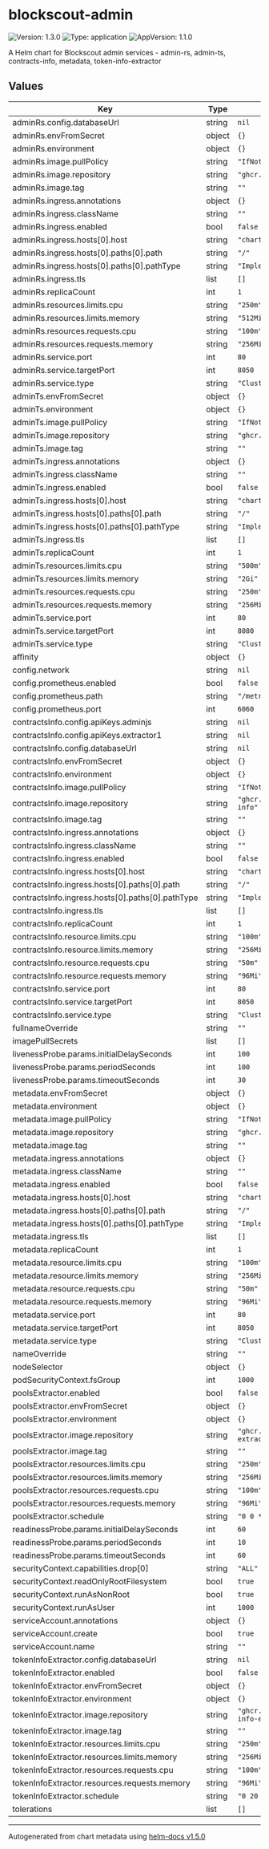 # blockscout-admin

![Version: 1.3.0](https://img.shields.io/badge/Version-1.3.0-informational?style=flat-square) ![Type: application](https://img.shields.io/badge/Type-application-informational?style=flat-square) ![AppVersion: 1.1.0](https://img.shields.io/badge/AppVersion-1.1.0-informational?style=flat-square)

A Helm chart for Blockscout admin services - admin-rs, admin-ts, contracts-info, metadata, token-info-extractor

## Values

| Key | Type | Default | Description |
|-----|------|---------|-------------|
| adminRs.config.databaseUrl | string | `nil` |  |
| adminRs.envFromSecret | object | `{}` |  |
| adminRs.environment | object | `{}` |  |
| adminRs.image.pullPolicy | string | `"IfNotPresent"` |  |
| adminRs.image.repository | string | `"ghcr.io/blockscout/admin-rs"` |  |
| adminRs.image.tag | string | `""` |  |
| adminRs.ingress.annotations | object | `{}` |  |
| adminRs.ingress.className | string | `""` |  |
| adminRs.ingress.enabled | bool | `false` |  |
| adminRs.ingress.hosts[0].host | string | `"chart-example.local"` |  |
| adminRs.ingress.hosts[0].paths[0].path | string | `"/"` |  |
| adminRs.ingress.hosts[0].paths[0].pathType | string | `"ImplementationSpecific"` |  |
| adminRs.ingress.tls | list | `[]` |  |
| adminRs.replicaCount | int | `1` |  |
| adminRs.resources.limits.cpu | string | `"250m"` |  |
| adminRs.resources.limits.memory | string | `"512Mi"` |  |
| adminRs.resources.requests.cpu | string | `"100m"` |  |
| adminRs.resources.requests.memory | string | `"256Mi"` |  |
| adminRs.service.port | int | `80` |  |
| adminRs.service.targetPort | int | `8050` |  |
| adminRs.service.type | string | `"ClusterIP"` |  |
| adminTs.envFromSecret | object | `{}` |  |
| adminTs.environment | object | `{}` |  |
| adminTs.image.pullPolicy | string | `"IfNotPresent"` |  |
| adminTs.image.repository | string | `"ghcr.io/blockscout/admin-ts"` |  |
| adminTs.image.tag | string | `""` |  |
| adminTs.ingress.annotations | object | `{}` |  |
| adminTs.ingress.className | string | `""` |  |
| adminTs.ingress.enabled | bool | `false` |  |
| adminTs.ingress.hosts[0].host | string | `"chart-example.local"` |  |
| adminTs.ingress.hosts[0].paths[0].path | string | `"/"` |  |
| adminTs.ingress.hosts[0].paths[0].pathType | string | `"ImplementationSpecific"` |  |
| adminTs.ingress.tls | list | `[]` |  |
| adminTs.replicaCount | int | `1` |  |
| adminTs.resources.limits.cpu | string | `"500m"` |  |
| adminTs.resources.limits.memory | string | `"2Gi"` |  |
| adminTs.resources.requests.cpu | string | `"250m"` |  |
| adminTs.resources.requests.memory | string | `"256Mi"` |  |
| adminTs.service.port | int | `80` |  |
| adminTs.service.targetPort | int | `8080` |  |
| adminTs.service.type | string | `"ClusterIP"` |  |
| affinity | object | `{}` |  |
| config.network | string | `nil` |  |
| config.prometheus.enabled | bool | `false` |  |
| config.prometheus.path | string | `"/metrics"` |  |
| config.prometheus.port | int | `6060` |  |
| contractsInfo.config.apiKeys.adminjs | string | `nil` |  |
| contractsInfo.config.apiKeys.extractor1 | string | `nil` |  |
| contractsInfo.config.databaseUrl | string | `nil` |  |
| contractsInfo.envFromSecret | object | `{}` |  |
| contractsInfo.environment | object | `{}` |  |
| contractsInfo.image.pullPolicy | string | `"IfNotPresent"` |  |
| contractsInfo.image.repository | string | `"ghcr.io/blockscout/contracts-info"` |  |
| contractsInfo.image.tag | string | `""` |  |
| contractsInfo.ingress.annotations | object | `{}` |  |
| contractsInfo.ingress.className | string | `""` |  |
| contractsInfo.ingress.enabled | bool | `false` |  |
| contractsInfo.ingress.hosts[0].host | string | `"chart-example.local"` |  |
| contractsInfo.ingress.hosts[0].paths[0].path | string | `"/"` |  |
| contractsInfo.ingress.hosts[0].paths[0].pathType | string | `"ImplementationSpecific"` |  |
| contractsInfo.ingress.tls | list | `[]` |  |
| contractsInfo.replicaCount | int | `1` |  |
| contractsInfo.resource.limits.cpu | string | `"100m"` |  |
| contractsInfo.resource.limits.memory | string | `"256Mi"` |  |
| contractsInfo.resource.requests.cpu | string | `"50m"` |  |
| contractsInfo.resource.requests.memory | string | `"96Mi"` |  |
| contractsInfo.service.port | int | `80` |  |
| contractsInfo.service.targetPort | int | `8050` |  |
| contractsInfo.service.type | string | `"ClusterIP"` |  |
| fullnameOverride | string | `""` |  |
| imagePullSecrets | list | `[]` |  |
| livenessProbe.params.initialDelaySeconds | int | `100` |  |
| livenessProbe.params.periodSeconds | int | `100` |  |
| livenessProbe.params.timeoutSeconds | int | `30` |  |
| metadata.envFromSecret | object | `{}` |  |
| metadata.environment | object | `{}` |  |
| metadata.image.pullPolicy | string | `"IfNotPresent"` |  |
| metadata.image.repository | string | `"ghcr.io/blockscout/metadata"` |  |
| metadata.image.tag | string | `""` |  |
| metadata.ingress.annotations | object | `{}` |  |
| metadata.ingress.className | string | `""` |  |
| metadata.ingress.enabled | bool | `false` |  |
| metadata.ingress.hosts[0].host | string | `"chart-example.local"` |  |
| metadata.ingress.hosts[0].paths[0].path | string | `"/"` |  |
| metadata.ingress.hosts[0].paths[0].pathType | string | `"ImplementationSpecific"` |  |
| metadata.ingress.tls | list | `[]` |  |
| metadata.replicaCount | int | `1` |  |
| metadata.resource.limits.cpu | string | `"100m"` |  |
| metadata.resource.limits.memory | string | `"256Mi"` |  |
| metadata.resource.requests.cpu | string | `"50m"` |  |
| metadata.resource.requests.memory | string | `"96Mi"` |  |
| metadata.service.port | int | `80` |  |
| metadata.service.targetPort | int | `8050` |  |
| metadata.service.type | string | `"ClusterIP"` |  |
| nameOverride | string | `""` |  |
| nodeSelector | object | `{}` |  |
| podSecurityContext.fsGroup | int | `1000` |  |
| poolsExtractor.enabled | bool | `false` |  |
| poolsExtractor.envFromSecret | object | `{}` |  |
| poolsExtractor.environment | object | `{}` |  |
| poolsExtractor.image.repository | string | `"ghcr.io/blockscout/pools-extractor"` |  |
| poolsExtractor.image.tag | string | `""` |  |
| poolsExtractor.resources.limits.cpu | string | `"250m"` |  |
| poolsExtractor.resources.limits.memory | string | `"256Mi"` |  |
| poolsExtractor.resources.requests.cpu | string | `"100m"` |  |
| poolsExtractor.resources.requests.memory | string | `"96Mi"` |  |
| poolsExtractor.schedule | string | `"0 0 * * *"` |  |
| readinessProbe.params.initialDelaySeconds | int | `60` |  |
| readinessProbe.params.periodSeconds | int | `10` |  |
| readinessProbe.params.timeoutSeconds | int | `60` |  |
| securityContext.capabilities.drop[0] | string | `"ALL"` |  |
| securityContext.readOnlyRootFilesystem | bool | `true` |  |
| securityContext.runAsNonRoot | bool | `true` |  |
| securityContext.runAsUser | int | `1000` |  |
| serviceAccount.annotations | object | `{}` |  |
| serviceAccount.create | bool | `true` |  |
| serviceAccount.name | string | `""` |  |
| tokenInfoExtractor.config.databaseUrl | string | `nil` |  |
| tokenInfoExtractor.enabled | bool | `false` |  |
| tokenInfoExtractor.envFromSecret | object | `{}` |  |
| tokenInfoExtractor.environment | object | `{}` |  |
| tokenInfoExtractor.image.repository | string | `"ghcr.io/blockscout/token-info-extractor"` |  |
| tokenInfoExtractor.image.tag | string | `""` |  |
| tokenInfoExtractor.resources.limits.cpu | string | `"250m"` |  |
| tokenInfoExtractor.resources.limits.memory | string | `"256Mi"` |  |
| tokenInfoExtractor.resources.requests.cpu | string | `"100m"` |  |
| tokenInfoExtractor.resources.requests.memory | string | `"96Mi"` |  |
| tokenInfoExtractor.schedule | string | `"0 20 * * *"` |  |
| tolerations | list | `[]` |  |

----------------------------------------------
Autogenerated from chart metadata using [helm-docs v1.5.0](https://github.com/norwoodj/helm-docs/releases/v1.5.0)
